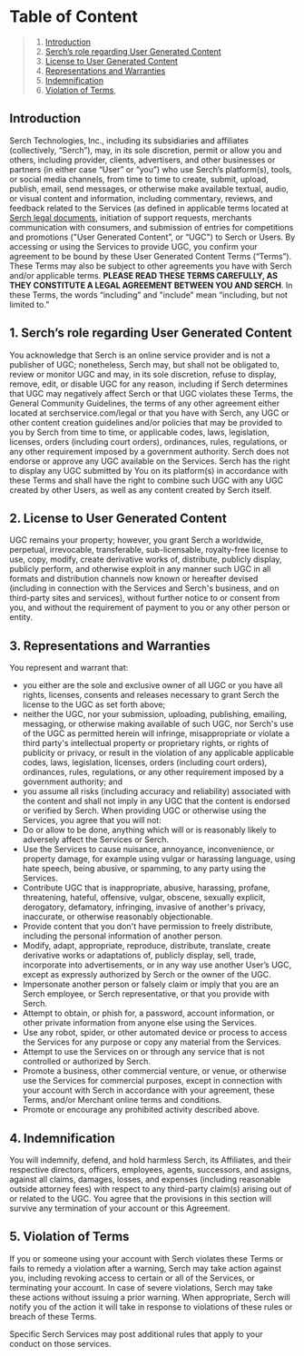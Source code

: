 # Table of Content

>1. [Introduction](#introduction)
>1. [Serch’s role regarding User Generated Content](#1-serchs-role-regarding-user-generated-content)
>1. [License to User Generated Content](#2-license-to-user-generated-content)
>1. [Representations and Warranties](#3-representations-and-warranties)
>1. [Indemnification](#4-indemnification)
>1. [Violation of Terms](#5-violation-of-terms),

## Introduction

Serch Technologies, Inc., including its subsidiaries and affiliates (collectively, “Serch”), may, in its sole discretion, permit or allow you and others, including provider, clients, advertisers, and other businesses or partners (in either case “User” or “you”) who use Serch’s platform(s), tools, or social media channels, from time to time to create, submit, upload, publish, email, send messages, or otherwise make available textual, audio, or visual content and information, including commentary, reviews, and feedback related to the Services (as defined in applicable terms located at [Serch legal documents](/legal), initiation of support requests, merchants communication with consumers, and submission of entries for competitions and promotions ("User Generated Content”, or “UGC") to Serch or Users. By accessing or using the Services to provide UGC, you confirm your agreement to be bound by these User Generated Content Terms (“Terms”). These Terms may also be subject to other agreements you have with Serch and/or applicable terms. **PLEASE READ THESE TERMS CAREFULLY, AS THEY CONSTITUTE A LEGAL AGREEMENT BETWEEN YOU AND SERCH**. In these Terms, the words “including” and "include” mean “including, but not limited to.”

## 1. Serch’s role regarding User Generated Content

You acknowledge that Serch is an online service provider and is not a publisher of UGC; nonetheless, Serch may, but shall not be obligated to, review or monitor UGC and may, in its sole discretion, refuse to display, remove, edit, or disable UGC for any reason, including if Serch determines that UGC may negatively affect Serch or that UGC violates these Terms, the General Community Guidelines, the terms of any other agreement either located at serchservice.com/legal or that you have with Serch, any UGC or other content creation guidelines and/or policies that may be provided to you by Serch from time to time, or applicable codes, laws, legislation, licenses, orders (including court orders), ordinances, rules, regulations, or any other requirement imposed by a government authority. Serch does not endorse or approve any UGC available on the Services. Serch has the right to display any UGC submitted by You on its platform(s) in accordance with these Terms and shall have the right to combine such UGC with any UGC created by other Users, as well as any content created by Serch itself.

## 2. License to User Generated Content

UGC remains your property; however, you grant Serch a worldwide, perpetual, irrevocable, transferable, sub-licensable, royalty-free license to use, copy, modify, create derivative works of, distribute, publicly display, publicly perform, and otherwise exploit in any manner such UGC in all formats and distribution channels now known or hereafter devised (including in connection with the Services and Serch's business, and on third-party sites and services), without further notice to or consent from you, and without the requirement of payment to you or any other person or entity.

## 3. Representations and Warranties

You represent and warrant that:

- you either are the sole and exclusive owner of all UGC or you have all rights, licenses, consents and releases necessary to grant Serch the license to the UGC as set forth above;
- neither the UGC, nor your submission, uploading, publishing, emailing, messaging, or otherwise making available of such UGC, nor Serch's use of the UGC as permitted herein will infringe, misappropriate or violate a third party's intellectual property or proprietary rights, or rights of publicity or privacy, or result in the violation of any applicable applicable codes, laws, legislation, licenses, orders (including court orders), ordinances, rules, regulations, or any other requirement imposed by a government authority; and
- you assume all risks (including accuracy and reliability) associated with the content and shall not imply in any UGC that the content is endorsed or verified by Serch. When providing UGC or otherwise using the Services, you agree that you will not:
- Do or allow to be done, anything which will or is reasonably likely to adversely affect the Services or Serch.
- Use the Services to cause nuisance, annoyance, inconvenience, or property damage, for example using vulgar or harassing language, using hate speech, being abusive, or spamming, to any party using the Services.
- Contribute UGC that is inappropriate, abusive, harassing, profane, threatening, hateful, offensive, vulgar, obscene, sexually explicit, derogatory, defamatory, infringing, invasive of another's privacy, inaccurate, or otherwise reasonably objectionable.
- Provide content that you don't have permission to freely distribute, including the personal information of another person.
- Modify, adapt, appropriate, reproduce, distribute, translate, create derivative works or adaptations of, publicly display, sell, trade, incorporate into advertisements, or in any way use another User’s UGC, except as expressly authorized by Serch or the owner of the UGC.
- Impersonate another person or falsely claim or imply that you are an Serch employee, or Serch representative, or that you provide with Serch.
- Attempt to obtain, or phish for, a password, account information, or other private information from anyone else using the Services.
- Use any robot, spider, or other automated device or process to access the Services for any purpose or copy any material from the Services.
- Attempt to use the Services on or through any service that is not controlled or authorized by Serch.
- Promote a business, other commercial venture, or venue, or otherwise use the Services for commercial purposes, except in connection with your account with Serch in accordance with your agreement, these Terms, and/or Merchant online terms and conditions.
- Promote or encourage any prohibited activity described above.

## 4. Indemnification

You will indemnify, defend, and hold harmless Serch, its Affiliates, and their respective directors, officers, employees, agents, successors, and assigns, against all claims, damages, losses, and expenses (including reasonable outside attorney fees) with respect to any third-party claim(s) arising out of or related to the UGC. You agree that the provisions in this section will survive any termination of your account or this Agreement.

## 5. Violation of Terms

If you or someone using your account with Serch violates these Terms or fails to remedy a violation after a warning, Serch may take action against you, including revoking access to certain or all of the Services, or terminating your account. In case of severe violations, Serch may take these actions without issuing a prior warning. When appropriate, Serch will notify you of the action it will take in response to violations of these rules or breach of these Terms.

Specific Serch Services may post additional rules that apply to your conduct on those services.
